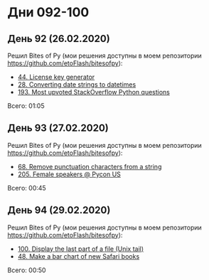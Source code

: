 # Дни 092-100

## День 92 (26.02.2020)

Решил Bites of Py (мои решения доступны в моем репозитории https://github.com/etoFlash/bitesofpy):

* [44. License key generator](https://codechalleng.es/bites/44/)
* [28. Converting date strings to datetimes](https://codechalleng.es/bites/28/)
* [193. Most upvoted StackOverflow Python questions](https://codechalleng.es/bites/193/)

Всего: 01:05

## День 93 (27.02.2020)

Решил Bites of Py (мои решения доступны в моем репозитории https://github.com/etoFlash/bitesofpy):

* [68. Remove punctuation characters from a string](https://codechalleng.es/bites/68/)
* [205. Female speakers @ Pycon US ](https://codechalleng.es/bites/205/)

Всего: 00:45

## День 94 (29.02.2020)

Решил Bites of Py (мои решения доступны в моем репозитории https://github.com/etoFlash/bitesofpy):

* [100. Display the last part of a file (Unix tail)](https://codechalleng.es/bites/100/)
* [48. Make a bar chart of new Safari books](https://codechalleng.es/bites/48/)

Всего: 00:50
